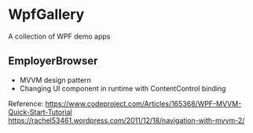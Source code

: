 # WpfGallery
 A collection of WPF demo apps

## EmployerBrowser

- MVVM design pattern
- Changing UI component in runtime with ContentControl binding

Reference:
https://www.codeproject.com/Articles/165368/WPF-MVVM-Quick-Start-Tutorial
https://rachel53461.wordpress.com/2011/12/18/navigation-with-mvvm-2/

